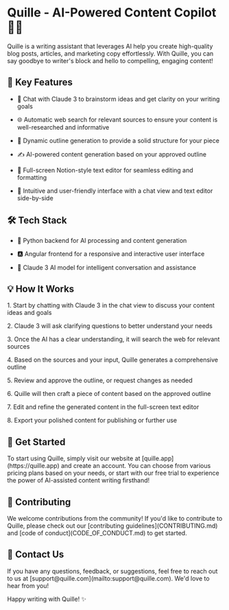 <h1 class="text-4xl">Quille - AI-Powered Content Copilot 🚀📝</h1><p></p><p>Quille is a writing assistant that leverages AI help you create high-quality blog posts, articles, and marketing copy effortlessly. With Quille, you can say goodbye to writer's block and hello to compelling, engaging content!</p><p></p><h2 class="text-3xl">🌟 Key Features</h2><p></p><p></p><ul><li><p>💬 Chat with Claude 3 to brainstorm ideas and get clarity on your writing goals</p></li><li><p>🌐 Automatic web search for relevant sources to ensure your content is well-researched and informative</p></li><li><p>📝 Dynamic outline generation to provide a solid structure for your piece</p></li><li><p>✍️ AI-powered content generation based on your approved outline</p></li><li><p>📑 Full-screen Notion-style text editor for seamless editing and formatting</p></li><li><p>🎨 Intuitive and user-friendly interface with a chat view and text editor side-by-side</p></li></ul><p></p><h2 class="text-3xl">🛠️ Tech Stack</h2><p></p><p></p><ul><li><p>🐍 Python backend for AI processing and content generation</p></li><li><p>🅰️ Angular frontend for a responsive and interactive user interface</p></li><li><p>🤖 Claude 3 AI model for intelligent conversation and assistance</p></li></ul><p></p><h2 class="text-3xl">💡 How It Works</h2><p></p><p>1. Start by chatting with Claude 3 in the chat view to discuss your content ideas and goals</p><p>2. Claude 3 will ask clarifying questions to better understand your needs</p><p>3. Once the AI has a clear understanding, it will search the web for relevant sources</p><p>4. Based on the sources and your input, Quille generates a comprehensive outline</p><p>5. Review and approve the outline, or request changes as needed</p><p>6. Quille will then craft a piece of content based on the approved outline</p><p>7. Edit and refine the generated content in the full-screen text editor</p><p>8. Export your polished content for publishing or further use</p><p></p><h2 class="text-3xl">🚀 Get Started</h2><p></p><p>To start using Quille, simply visit our website at [quille.app](https://quille.app) and create an account. You can choose from various pricing plans based on your needs, or start with our free trial to experience the power of AI-assisted content writing firsthand!</p><p></p><h2 class="text-3xl">🤝 Contributing</h2><p></p><p>We welcome contributions from the community! If you'd like to contribute to Quille, please check out our [contributing guidelines](CONTRIBUTING.md) and [code of conduct](CODE_OF_CONDUCT.md) to get started.</p><p></p><h2 class="text-3xl">📧 Contact Us</h2><p></p><p>If you have any questions, feedback, or suggestions, feel free to reach out to us at [support@quille.com](mailto:support@quille.com). We'd love to hear from you!</p><p></p><p>Happy writing with Quille! ✨</p>